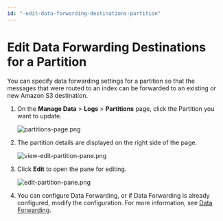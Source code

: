 ```yaml
---
id: "-edit-data-forwarding-destinations-partition"
---
```


# Edit Data Forwarding Destinations for a Partition

You can specify data forwarding settings for a partition so that the messages that were routed to an index can be forwarded to an existing or new Amazon S3 destination.

1.  On the **Manage Data** \> **Logs** \> **Partitions** page, click the Partition you want to update.

    ![partitions-page.png](/img/partitions-and-data-tiers/partitions-page.png)

2.  The partition details are displayed on the right side of the page.

    ![view-edit-partition-pane.png](/img/partitions-and-data-tiers/view-edit-partition-pane.png)

3.  Click **Edit** to open the pane for editing.

    ![edit-partition-pane.png](/img/partitions-and-data-tiers/edit-partition-pane.png)

4.  You can configure Data Forwarding, or if Data Forwarding is already configured, modify the configuration. For more information, see [Data Forwarding](../data-forwarding/data-forwarding-to-s3.md).
